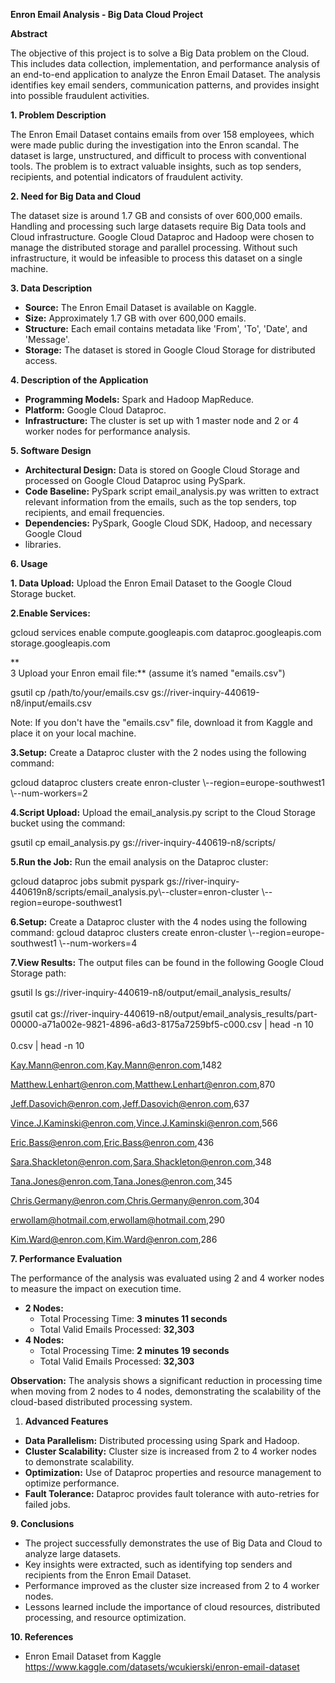 **Enron Email Analysis - Big Data Cloud Project**

**Abstract**

The objective of this project is to solve a Big Data problem on the Cloud. This includes data collection, implementation, and performance analysis of an end-to-end application to analyze the Enron Email Dataset. The analysis identifies key email senders, communication patterns, and provides insight into possible fraudulent activities.

**1\. Problem Description**

The Enron Email Dataset contains emails from over 158 employees, which were made public during the investigation into the Enron scandal. The dataset is large, unstructured, and difficult to process with conventional tools. The problem is to extract valuable insights, such as top senders, recipients, and potential indicators of fraudulent activity.

**2\. Need for Big Data and Cloud**

The dataset size is around 1.7 GB and consists of over 600,000 emails. Handling and processing such large datasets require Big Data tools and Cloud infrastructure. Google Cloud Dataproc and Hadoop were chosen to manage the distributed storage and parallel processing. Without such infrastructure, it would be infeasible to process this dataset on a single machine.

**3\. Data Description**

- **Source:** The Enron Email Dataset is available on Kaggle.
- **Size:** Approximately 1.7 GB with over 600,000 emails.
- **Structure:** Each email contains metadata like 'From', 'To', 'Date', and 'Message'.
- **Storage:** The dataset is stored in Google Cloud Storage for distributed access.

**4\. Description of the Application**

- **Programming Models:** Spark and Hadoop MapReduce.
- **Platform:** Google Cloud Dataproc.
- **Infrastructure:** The cluster is set up with 1 master node and 2 or 4 worker nodes for performance analysis.

**5\. Software Design**

- **Architectural Design:** Data is stored on Google Cloud Storage and processed on Google Cloud Dataproc using PySpark.
- **Code Baseline:** PySpark script email_analysis.py was written to extract relevant information from the emails, such as the top senders, top recipients, and email frequencies.
- **Dependencies:** PySpark, Google Cloud SDK, Hadoop, and necessary Google Cloud
- libraries.

**6\. Usage**

**1\. Data Upload:** Upload the Enron Email Dataset to the Google Cloud Storage bucket.

**2.Enable Services:**

gcloud services enable compute.googleapis.com dataproc.googleapis.com storage.googleapis.com

**  
3 Upload your Enron email file:** (assume it’s named "emails.csv")

gsutil cp /path/to/your/emails.csv gs://river-inquiry-440619-n8/input/emails.csv

Note: If you don't have the "emails.csv" file, download it from Kaggle and place it on your local machine.

**3.Setup:** Create a Dataproc cluster with the 2 nodes using the following command:

gcloud dataproc clusters create enron-cluster \\--region=europe-southwest1 \\--num-workers=2

**4.Script Upload:** Upload the email_analysis.py script to the Cloud Storage bucket using the command:

gsutil cp email_analysis.py gs://river-inquiry-440619-n8/scripts/

**5.Run the Job:** Run the email analysis on the Dataproc cluster:

gcloud dataproc jobs submit pyspark gs://river-inquiry-440619n8/scripts/email_analysis.py\\--cluster=enron-cluster \\--region=europe-southwest1

**6.Setup:** Create a Dataproc cluster with the 4 nodes using the following command:
gcloud dataproc clusters create enron-cluster \\--region=europe-southwest1 \\--num-workers=4


**7.View Results:** The output files can be found in the following Google Cloud Storage path:

gsutil ls gs://river-inquiry-440619-n8/output/email_analysis_results/  
<br/>gsutil cat gs://river-inquiry-440619-n8/output/email_analysis_results/part-00000-a71a002e-9821-4896-a6d3-8175a7259bf5-c000.csv | head -n 10  
<br/>0.csv | head -n 10

<Kay.Mann@enron.com>,<Kay.Mann@enron.com>,1482

<Matthew.Lenhart@enron.com>,<Matthew.Lenhart@enron.com>,870

<Jeff.Dasovich@enron.com>,<Jeff.Dasovich@enron.com>,637

<Vince.J.Kaminski@enron.com>,<Vince.J.Kaminski@enron.com>,566

<Eric.Bass@enron.com>,<Eric.Bass@enron.com>,436

<Sara.Shackleton@enron.com>,<Sara.Shackleton@enron.com>,348

<Tana.Jones@enron.com>,<Tana.Jones@enron.com>,345

<Chris.Germany@enron.com>,<Chris.Germany@enron.com>,304

<erwollam@hotmail.com>,<erwollam@hotmail.com>,290

<Kim.Ward@enron.com>,<Kim.Ward@enron.com>,286

**7\. Performance Evaluation**

The performance of the analysis was evaluated using 2 and 4 worker nodes to measure the impact on execution time.

- **2 Nodes:**
  - Total Processing Time: **3 minutes 11 seconds**
  - Total Valid Emails Processed: **32,303**
- **4 Nodes:**
  - Total Processing Time: **2 minutes 19 seconds**
  - Total Valid Emails Processed: **32,303**

**Observation:** The analysis shows a significant reduction in processing time when moving from 2 nodes to 4 nodes, demonstrating the scalability of the cloud-based distributed processing system.

1. **Advanced Features**

- **Data Parallelism:** Distributed processing using Spark and Hadoop.
- **Cluster Scalability:** Cluster size is increased from 2 to 4 worker nodes to demonstrate scalability.
- **Optimization:** Use of Dataproc properties and resource management to optimize performance.
- **Fault Tolerance:** Dataproc provides fault tolerance with auto-retries for failed jobs.

**9\. Conclusions**

- The project successfully demonstrates the use of Big Data and Cloud to analyze large datasets.
- Key insights were extracted, such as identifying top senders and recipients from the Enron Email Dataset.
- Performance improved as the cluster size increased from 2 to 4 worker nodes.
- Lessons learned include the importance of cloud resources, distributed processing, and resource optimization.

**10\. References**

- Enron Email Dataset from Kaggle  
    <https://www.kaggle.com/datasets/wcukierski/enron-email-dataset>